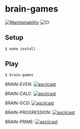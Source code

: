 # brain-games

[![Maintainability](https://api.codeclimate.com/v1/badges/1101d137428b02783a9d/maintainability)](https://codeclimate.com/github/pavelchausov/frontend-project-lvl1/maintainability)
![CI](https://github.com/pavelchausov/frontend-project-lvl1/workflows/CI/badge.svg)


## Setup
```sh
$ make install
```

## Play
```sh
$ brain-games
```

BRAIN-EVEN:
[![asciicast](https://asciinema.org/a/8wBjq7DacVVGJKgT96eW1tCip.svg)](https://asciinema.org/a/8wBjq7DacVVGJKgT96eW1tCip)

BRAIN-CALC:
[![asciicast](https://asciinema.org/a/qQ1JeGLsWax9e344btvqvPfAs.svg)](https://asciinema.org/a/qQ1JeGLsWax9e344btvqvPfAs)

BRAIN-GCD:
[![asciicast](https://asciinema.org/a/8Ffp7PbUKwEQnbF7hDI63id1D.svg)](https://asciinema.org/a/8Ffp7PbUKwEQnbF7hDI63id1D)

BRAIN-PROGRESSION:
[![asciicast](https://asciinema.org/a/US7E11Plvh6Qhm5XSBzmhNn8q.svg)](https://asciinema.org/a/US7E11Plvh6Qhm5XSBzmhNn8q)

BRAIN-PRIME:
[![asciicast](https://asciinema.org/a/TTRD8KmqMtT4GQiCkqimOKpdJ.svg)](https://asciinema.org/a/TTRD8KmqMtT4GQiCkqimOKpdJ)
